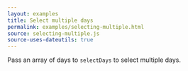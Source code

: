 ```yaml
---
layout: examples
title: Select multiple days
permalink: examples/selecting-multiple.html
source: selecting-multiple.js
source-uses-dateutils: true
---
```


Pass an array of days to `selectDays` to select multiple days.
